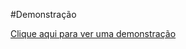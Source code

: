 #Demonstração

[Clique aqui para ver uma demonstração](https://alanlucascruz.github.io/web-comp-audio-player/)
